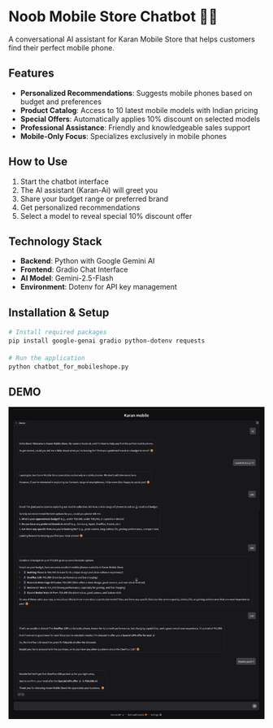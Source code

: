 # Noob Mobile Store Chatbot 🤖📱

A conversational AI assistant for Karan Mobile Store that helps customers find their perfect mobile phone.

## Features

- **Personalized Recommendations**: Suggests mobile phones based on budget and preferences
- **Product Catalog**: Access to 10 latest mobile models with Indian pricing
- **Special Offers**: Automatically applies 10% discount on selected models
- **Professional Assistance**: Friendly and knowledgeable sales support
- **Mobile-Only Focus**: Specializes exclusively in mobile phones


## How to Use

1. Start the chatbot interface
2. The AI assistant (Karan-Ai) will greet you
3. Share your budget range or preferred brand
4. Get personalized recommendations
5. Select a model to reveal special 10% discount offer

## Technology Stack

- **Backend**: Python with Google Gemini AI
- **Frontend**: Gradio Chat Interface
- **AI Model**: Gemini-2.5-Flash
- **Environment**: Dotenv for API key management

## Installation & Setup

```bash
# Install required packages
pip install google-genai gradio python-dotenv requests

# Run the application
python chatbot_for_mobileshope.py
```

## DEMO

![Chat Example](./output.png "Noob Mobile Store Chatbot in action")
